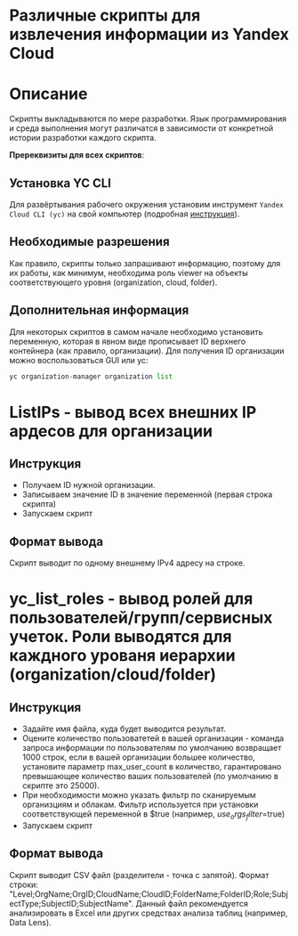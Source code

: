 # Различные скрипты для извлечения информации из Yandex Cloud

# Описание
Скрипты выкладываются по мере разработки. Язык программирования и среда выполнения могут различатся в зависимости от конкретной истории разработки каждого скрипта.

**Пререквизиты для всех скриптов**:
## Установка YC CLI
Для развёртывания рабочего окружения установим инструмент `Yandex Cloud CLI (yc)` на свой компьютер (подробная [инструкция](https://cloud.yandex.ru/docs/cli/operations/install-cli#interactive)).

## Необходимые разрешения
Как правило, скрипты только запрашивают информацию, поэтому для их работы, как минимум, необходима роль viewer на объекты соответствующего уровня (organization, cloud, folder).

## Дополнительная информация
Для некоторых скриптов в самом начале необходимо установить переменную, которая в явном виде прописывает ID верхнего контейнера (как правило, организации).
Для получения ID организации можно воспользоваться GUI или yc:
```Python
yc organization-manager organization list
```

# ListIPs - вывод всех внешних IP ардесов для организации
## Инструкция
- Получаем ID нужной организации.
- Записываем значение ID в значение переменной (первая строка скрипта)
- Запускаем скрипт

## Формат вывода
Скрипт выводит по одному внешнему IPv4 адресу на строке.


# yc_list_roles - вывод ролей для пользователей/групп/сервисных учеток. Роли выводятся для каждного урованя иерархии (organization/cloud/folder)
## Инструкция
- Задайте имя файла, куда будет выводится результат.
- Оцените количество пользоватетей в вашей организации - команда запроса информации по пользователям по умолчанию возвращает 1000 строк, если в вашей организации большее количество, установите параметр max_user_count в количество, гарантировано превышающее количество ваших пользователей (по умолчанию в скрипте это 25000).
- При необходимости можно указать фильтр по сканируемым организциям и облакам. Фильтр используется при установки соответствующей переменной в $true (например, $use_orgs_filter=$true)
- Запускаем скрипт

## Формат вывода
Скрипт выводит CSV файл (разделители - точка с запятой). Формат строки: "Level;OrgName;OrgID;CloudName;CloudID;FolderName;FolderID;Role;SubjectType;SubjectID;SubjectName". Данный файл рекомендуется анализировать в Excel или других средствах анализа таблиц (например, Data Lens).








